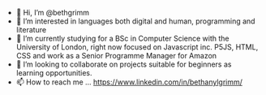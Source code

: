 - 👋 Hi, I’m @bethgrimm
- 👀 I’m interested in languages both digital and human, programming and literature 
- 🌱 I’m currently studying for a BSc in Computer Science with the University of London, right now focused on Javascript inc. P5JS, HTML, CSS
and work as a Senior Programme Manager for Amazon
- 💞️ I’m looking to collaborate on projects suitable for beginners as learning opportunities.
- 📫 How to reach me ... https://www.linkedin.com/in/bethanylgrimm/
